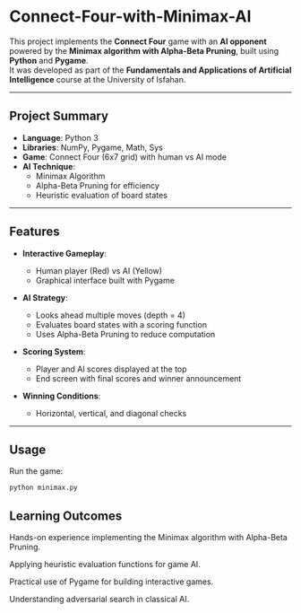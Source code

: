 # Connect-Four-with-Minimax-AI
This project implements the **Connect Four** game with an **AI opponent** powered by the **Minimax algorithm with Alpha-Beta Pruning**, built using **Python** and **Pygame**.  
It was developed as part of the **Fundamentals and Applications of Artificial Intelligence** course at the University of Isfahan.

---

## Project Summary

- **Language**: Python 3  
- **Libraries**: NumPy, Pygame, Math, Sys  
- **Game**: Connect Four (6x7 grid) with human vs AI mode  
- **AI Technique**:  
  - Minimax Algorithm  
  - Alpha-Beta Pruning for efficiency  
  - Heuristic evaluation of board states  

---

## Features

- **Interactive Gameplay**:
  - Human player (Red) vs AI (Yellow)  
  - Graphical interface built with Pygame  

- **AI Strategy**:
  - Looks ahead multiple moves (depth = 4)  
  - Evaluates board states with a scoring function  
  - Uses Alpha-Beta Pruning to reduce computation  

- **Scoring System**:
  - Player and AI scores displayed at the top  
  - End screen with final scores and winner announcement  

- **Winning Conditions**:
  - Horizontal, vertical, and diagonal checks  

---

## Usage

Run the game:

```bash
python minimax.py
```

## Learning Outcomes
Hands-on experience implementing the Minimax algorithm with Alpha-Beta Pruning.

Applying heuristic evaluation functions for game AI.

Practical use of Pygame for building interactive games.

Understanding adversarial search in classical AI.